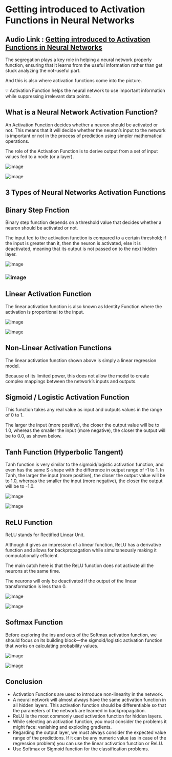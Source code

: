 # Getting introduced to Activation Functions in Neural Networks

## Audio Link : [Getting introduced to Activation Functions in Neural Networks]()

The segregation plays a key role in helping a neural network properly function, ensuring that it learns from the useful information rather than get stuck analyzing the not-useful part. 

And this is also where activation functions come into the picture.

💡 Activation Function helps the neural network to use important information while suppressing irrelevant data points. 

## What is a Neural Network Activation Function?
An Activation Function decides whether a neuron should be activated or not. This means that it will decide whether the neuron’s input to the network is important or not in the process of prediction using simpler mathematical operations. 

The role of the Activation Function is to derive output from a set of input values fed to a node (or a layer).

![image](https://user-images.githubusercontent.com/63282184/143798422-e36084ce-5dd3-4249-b3e9-dade5cfff832.png)

![image](https://user-images.githubusercontent.com/63282184/143798440-8608d349-d79e-494e-bd3f-7e8a25331769.png)

## 3 Types of Neural Networks Activation Functions

## Binary Step Fnction
Binary step function depends on a threshold value that decides whether a neuron should be activated or not. 

The input fed to the activation function is compared to a certain threshold; if the input is greater than it, then the neuron is activated, else it is deactivated, meaning that its output is not passed on to the next hidden layer.

![image](https://user-images.githubusercontent.com/63282184/143798570-6883652e-7068-4963-a101-99807ef151fc.png)

### ![image](https://user-images.githubusercontent.com/63282184/143798521-e9e7ce78-8a4a-41a2-b392-68641fd9d8e2.png)

## Linear Activation Function
The linear activation function is also known as Identity Function where the activation is proportional to the input.

![image](https://user-images.githubusercontent.com/63282184/143798581-e6ff2475-7a89-4c63-a3b3-d7b28c069262.png)

![image](https://user-images.githubusercontent.com/63282184/143798546-54768004-c4f5-44c5-9820-aebe45581e97.png)


## Non-Linear Activation Functions
The linear activation function shown above is simply a linear regression model. 

Because of its limited power, this does not allow the model to create complex mappings between the network’s inputs and outputs. 

## Sigmoid / Logistic Activation Function 
This function takes any real value as input and outputs values in the range of 0 to 1. 

The larger the input (more positive), the closer the output value will be to 1.0, whereas the smaller the input (more negative), the closer the output will be to 0.0, as shown below.



## Tanh Function (Hyperbolic Tangent)
Tanh function is very similar to the sigmoid/logistic activation function, and even has the same S-shape with the difference in output range of -1 to 1. In Tanh, the larger the input (more positive), the closer the output value will be to 1.0, whereas the smaller the input (more negative), the closer the output will be to -1.0.

![image](https://user-images.githubusercontent.com/63282184/143798758-f97d4242-5df5-4040-be25-26cc758f6e9f.png)

![image](https://user-images.githubusercontent.com/63282184/143798772-1651802a-8642-444f-80f4-0582795c7e4a.png)

## ReLU Function
ReLU stands for Rectified Linear Unit. 

Although it gives an impression of a linear function, ReLU has a derivative function and allows for backpropagation while simultaneously making it computationally efficient. 

The main catch here is that the ReLU function does not activate all the neurons at the same time. 

The neurons will only be deactivated if the output of the linear transformation is less than 0.


![image](https://user-images.githubusercontent.com/63282184/143798792-ffbf58fb-d5ff-44be-87ab-2e2fd60bb533.png)

![image](https://user-images.githubusercontent.com/63282184/143798804-185db524-7ff8-4fb8-9fad-b6608c2ef6b5.png)



## Softmax Function
Before exploring the ins and outs of the Softmax activation function, we should focus on its building block—the sigmoid/logistic activation function that works on calculating probability values. 

![image](https://user-images.githubusercontent.com/63282184/143798915-495c1a42-9d71-4238-944a-96c1db71b315.png)

![image](https://user-images.githubusercontent.com/63282184/143798937-b1406691-20e5-4847-8a02-70b446891371.png)




## Conclusion 

- Activation Functions are used to introduce non-linearity in the network. 
- A neural network will almost always have the same activation function in all hidden layers. This activation function should be differentiable so that the parameters of the network are learned in backpropagation. 
- ReLU is the most commonly used activation function for hidden layers. 
- While selecting an activation function, you must consider the problems it might face: vanishing and exploding gradients. 
- Regarding the output layer, we must always consider the expected value range of the predictions. If it can be any numeric value (as in case of the regression problem) you can use the linear activation function or ReLU. 
- Use Softmax or Sigmoid function for the classification problems.
